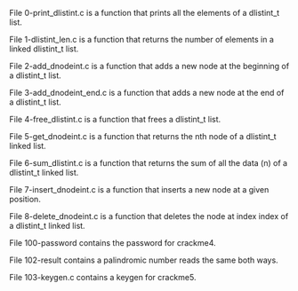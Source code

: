 File 0-print_dlistint.c is a function that prints all the elements of a dlistint_t list.

File 1-dlistint_len.c is a function that returns the number of elements in a linked dlistint_t list.

File 2-add_dnodeint.c is a function that adds a new node at the beginning of a dlistint_t list.

File 3-add_dnodeint_end.c is a function that adds a new node at the end of a dlistint_t list.

File 4-free_dlistint.c is a function that frees a dlistint_t list.

File 5-get_dnodeint.c is a function that returns the nth node of a dlistint_t linked list.

File 6-sum_dlistint.c is a function that returns the sum of all the data (n) of a dlistint_t linked list.

File 7-insert_dnodeint.c is a function that inserts a new node at a given position.

File 8-delete_dnodeint.c is  a function that deletes the node at index index of a dlistint_t linked list.

File 100-password contains the password for crackme4.

File 102-result contains a palindromic number reads the same both ways.

File 103-keygen.c contains a keygen for crackme5.

